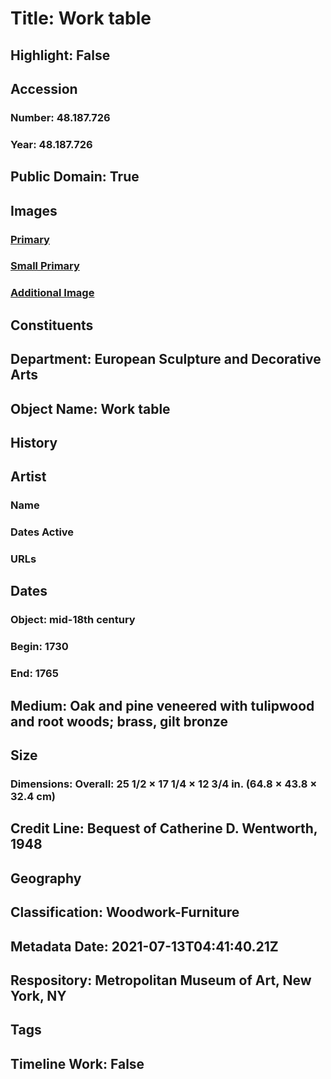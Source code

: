 # Title: Work table
## Highlight: False
## Accession
### Number: 48.187.726
### Year: 48.187.726
## Public Domain: True
## Images
### [Primary](https://images.metmuseum.org/CRDImages/es/original/147706.jpg)
### [Small Primary](https://images.metmuseum.org/CRDImages/es/web-large/147706.jpg)
### [Additional Image](https://images.metmuseum.org/CRDImages/es/original/147705.jpg)
## Constituents
## Department: European Sculpture and Decorative Arts
## Object Name: Work table
## History
## Artist
### Name
### Dates Active
### URLs
## Dates
### Object: mid-18th century
### Begin: 1730
### End: 1765
## Medium: Oak and pine veneered with tulipwood and root woods; brass, gilt bronze
## Size
### Dimensions: Overall: 25 1/2 × 17 1/4 × 12 3/4 in. (64.8 × 43.8 × 32.4 cm)
## Credit Line: Bequest of Catherine D. Wentworth, 1948
## Geography
## Classification: Woodwork-Furniture
## Metadata Date: 2021-07-13T04:41:40.21Z
## Respository: Metropolitan Museum of Art, New York, NY
## Tags
## Timeline Work: False